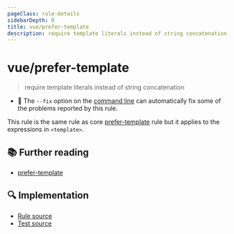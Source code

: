```yaml
---
pageClass: rule-details
sidebarDepth: 0
title: vue/prefer-template
description: require template literals instead of string concatenation
---
```

# vue/prefer-template
> require template literals instead of string concatenation

- :wrench: The `--fix` option on the [command line](https://eslint.org/docs/user-guide/command-line-interface#fixing-problems) can automatically fix some of the problems reported by this rule.

This rule is the same rule as core [prefer-template] rule but it applies to the expressions in `<template>`.

## :books: Further reading

- [prefer-template]

[prefer-template]: https://eslint.org/docs/rules/prefer-template

## :mag: Implementation

- [Rule source](https://github.com/vuejs/eslint-plugin-vue/blob/master/lib/rules/prefer-template.js)
- [Test source](https://github.com/vuejs/eslint-plugin-vue/blob/master/tests/lib/rules/prefer-template.js)
